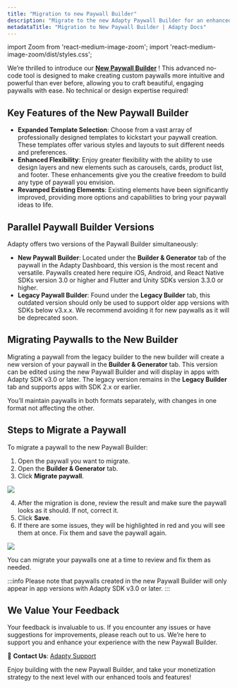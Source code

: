 ```yaml
---
title: "Migration to new Paywall Builder"
description: "Migrate to the new Adapty Paywall Builder for an enhanced subscription flow."
metadataTitle: "Migration to New Paywall Builder | Adapty Docs"
---
```


import Zoom from 'react-medium-image-zoom';
import 'react-medium-image-zoom/dist/styles.css';

We’re thrilled to introduce our [**New Paywall Builder**](adapty-paywall-builder) ! This advanced no-code tool is designed to make creating custom paywalls more intuitive and powerful than ever before, allowing you to craft beautiful, engaging paywalls with ease. No technical or design expertise required!

## Key Features of the New Paywall Builder

- **Expanded Template Selection**: Choose from a vast array of professionally designed templates to kickstart your paywall creation. These templates offer various styles and layouts to suit different needs and preferences.
- **Enhanced Flexibility**: Enjoy greater flexibility with the ability to use design layers and new elements such as carousels, cards, product list, and footer. These enhancements give you the creative freedom to build any type of paywall you envision.
- **Revamped Existing Elements**: Existing elements have been significantly improved, providing more options and capabilities to bring your paywall ideas to life.

## Parallel Paywall Builder Versions

Adapty offers two versions of the Paywall Builder simultaneously:

- **New Paywall Builder**: Located under the **Builder & Generator** tab of the paywall in the Adapty Dashboard, this version is the most recent and versatile. Paywalls created here require iOS, Android, and React Native SDKs version 3.0 or higher and Flutter and Unity SDKs version 3.3.0 or higher.
- **Legacy Paywall Builder**: Found under the **Legacy Builder** tab, this outdated version should only be used to support older app versions with SDKs below v3.x.x. We recommend avoiding it for new paywalls as it will be deprecated soon.

## Migrating Paywalls to the New Builder

Migrating a paywall from the legacy builder to the new builder will create a new version of your paywall in the **Builder & Generator** tab. This version can be edited using the new Paywall Builder and will display in apps with Adapty SDK v3.0 or later. The legacy version remains in the **Legacy Builder** tab and supports apps with SDK 2.x or earlier.

You’ll maintain paywalls in both formats separately, with changes in one format not affecting the other.

## Steps to Migrate a Paywall

To migrate a paywall to the new Paywall Builder:

1. Open the paywall you want to migrate.
2. Open the **Builder & Generator** tab.
3. Click **Migrate paywall**.

<Zoom>
   <img src={require('./img/migrate-paywall.png').default}
   style={{
   border: '1px solid #727272', /* border width and color */
   width: '700px', /* image width */
   display: 'block', /* for alignment */
   margin: '0 auto' /* center alignment */
   }}
   />
</Zoom>

4. After the migration is done, review the result and make sure the paywall looks as it should. If not, correct it.
5. Click **Save**.
6. If there are some issues, they will be highlighted in red and you will see them at once. Fix them and save the paywall again.

<Zoom>
  <img src={require('./img/migration-issues.png').default}
  style={{
    border: '1px solid #727272', /* border width and color */
    width: '700px', /* image width */
    display: 'block', /* for alignment */
    margin: '0 auto' /* center alignment */
  }}
/>
</Zoom>

You can migrate your paywalls one at a time to review and fix them as needed.

:::info
Please note that paywalls created in the new Paywall Builder will only appear in app versions with Adapty SDK v3.0 or later.
:::

## We Value Your Feedback

Your feedback is invaluable to us. If you encounter any issues or have suggestions for improvements, please reach out to us. We’re here to support you and enhance your experience with the new Paywall Builder.

📧 **Contact Us**: [Adapty Support](mailto:support@adapty.io)

Enjoy building with the new Paywall Builder, and take your monetization strategy to the next level with our enhanced tools and features!